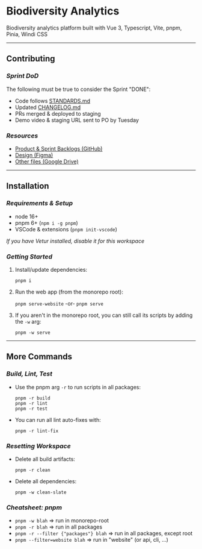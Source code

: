 # Biodiversity Analytics

Biodiversity analytics platform built with Vue 3, Typescript, Vite, pnpm, Pinia, Windi CSS

-----

## Contributing

### *Sprint DoD*

The following must be true to consider the Sprint "DONE":

- Code follows [STANDARDS.md](https://github.com/rfcx/biodiversity-analytics/blob/develop/STANDARDS.md)
- Updated [CHANGELOG.md](https://github.com/rfcx/biodiversity-analytics/blob/develop/CHANGELOG.md)
- PRs merged & deployed to staging
- Demo video & staging URL sent to PO by Tuesday

### *Resources*

- [Product & Sprint Backlogs (GitHub)](https://github.com/orgs/rfcx/projects/4)
- [Design (Figma)](https://www.figma.com/files/team/1022436685454438648/Biodiversity-Team)
- [Other files (Google Drive)](https://drive.google.com/drive/folders/17ZdAoPzetLPqkes4lkGQlKg_uHpkyxxg)

-----

## Installation

### *Requirements & Setup*

- node 16+
- pnpm 6+ (`npm i -g pnpm`)
- VSCode & extensions (`pnpm init-vscode`)

_If you have Vetur installed, disable it for this workspace_

### *Getting Started*

1. Install/update dependencies:

   `pnpm i`

2. Run the web app (from the monorepo root):

   `pnpm serve-website` -or- `pnpm serve`

3. If you aren't in the monorepo root, you can still call its scripts by adding the `-w` arg:

   `pnpm -w serve`

-----

## More Commands

### *Build, Lint, Test*

- Use the pnpm arg `-r` to run scripts in all packages:

  `pnpm -r build`  
   `pnpm -r lint`  
   `pnpm -r test`

- You can run all lint auto-fixes with:

  `pnpm -r lint-fix`

### *Resetting Workspace*

- Delete all build artifacts:

  `pnpm -r clean`

- Delete all dependencies:

  `pnpm -w clean-slate`

### *Cheatsheet: pnpm*

- `pnpm -w blah` => run in monorepo-root
- `pnpm -r blah` => run in all packages
- `pnpm -r --filter {"packages"} blah` => run in all packages, except root
- `pnpm --filter=website blah` => run in "website" (or api, cli, ...)

